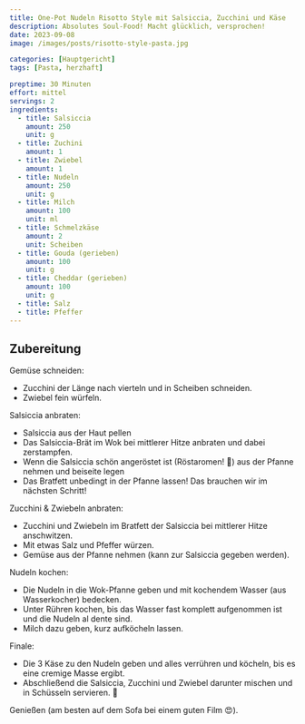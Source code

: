 ```yaml
---
title: One-Pot Nudeln Risotto Style mit Salsiccia, Zucchini und Käse
description: Absolutes Soul-Food! Macht glücklich, versprochen!
date: 2023-09-08
image: /images/posts/risotto-style-pasta.jpg

categories: [Hauptgericht]
tags: [Pasta, herzhaft]

preptime: 30 Minuten
effort: mittel
servings: 2
ingredients:
  - title: Salsiccia
    amount: 250
    unit: g
  - title: Zuchini
    amount: 1
  - title: Zwiebel
    amount: 1
  - title: Nudeln
    amount: 250
    unit: g
  - title: Milch
    amount: 100
    unit: ml
  - title: Schmelzkäse
    amount: 2
    unit: Scheiben
  - title: Gouda (gerieben)
    amount: 100
    unit: g
  - title: Cheddar (gerieben)
    amount: 100
    unit: g
  - title: Salz
  - title: Pfeffer
---
```


## Zubereitung

Gemüse schneiden:

- Zucchini der Länge nach vierteln und in Scheiben schneiden.
- Zwiebel fein würfeln.

Salsiccia anbraten:

- Salsiccia aus der Haut pellen
- Das Salsiccia-Brät im Wok bei mittlerer Hitze anbraten und dabei zerstampfen.
- Wenn die Salsiccia schön angeröstet ist (Röstaromen! 🤩) aus der Pfanne nehmen und beiseite legen
- Das Bratfett unbedingt in der Pfanne lassen! Das brauchen wir im nächsten Schritt!

Zucchini & Zwiebeln anbraten:

- Zucchini und Zwiebeln im Bratfett der Salsiccia bei mittlerer Hitze anschwitzen.
- Mit etwas Salz und Pfeffer würzen.
- Gemüse aus der Pfanne nehmen (kann zur Salsiccia gegeben werden).

Nudeln kochen:

- Die Nudeln in die Wok-Pfanne geben und mit kochendem Wasser (aus Wasserkocher) bedecken.
- Unter Rühren kochen, bis das Wasser fast komplett aufgenommen ist und die Nudeln al dente sind.
- Milch dazu geben, kurz aufköcheln lassen.

Finale:

- Die 3 Käse zu den Nudeln geben und alles verrühren und köcheln, bis es eine cremige Masse ergibt.
- Abschließend die Salsiccia, Zucchini und Zwiebel darunter mischen und in Schüsseln servieren. 🙂

Genießen (am besten auf dem Sofa bei einem guten Film 😍).
